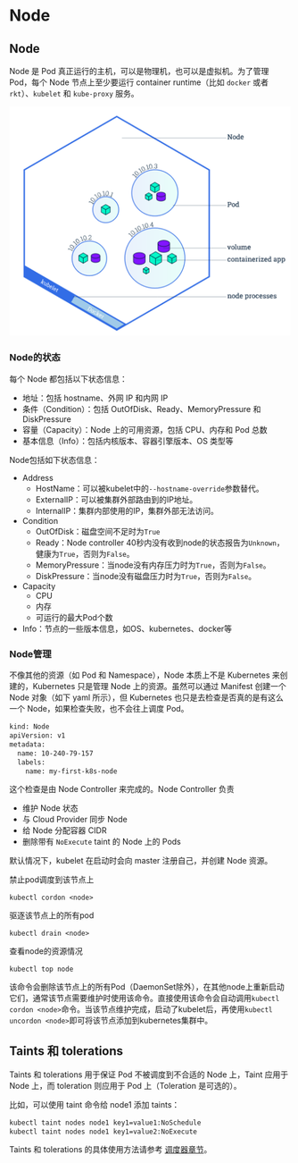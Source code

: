 # Node

## Node <a id="node"></a>

 Node 是 Pod 真正运行的主机，可以是物理机，也可以是虚拟机。为了管理 Pod，每个 Node 节点上至少要运行 container runtime（比如 `docker` 或者 `rkt`）、`kubelet` 和 `kube-proxy` 服务。

![](../../.gitbook/assets/image%20%2860%29.png)

### Node的状态 <a id="node&#x7684;&#x72B6;&#x6001;"></a>

每个 Node 都包括以下状态信息：

* 地址：包括 hostname、外网 IP 和内网 IP
* 条件（Condition）：包括 OutOfDisk、Ready、MemoryPressure 和 DiskPressure
* 容量（Capacity）：Node 上的可用资源，包括 CPU、内存和 Pod 总数
* 基本信息（Info）：包括内核版本、容器引擎版本、OS 类型等

Node包括如下状态信息：

* Address
  * HostName：可以被kubelet中的`--hostname-override`参数替代。
  * ExternalIP：可以被集群外部路由到的IP地址。
  * InternalIP：集群内部使用的IP，集群外部无法访问。
* Condition
  * OutOfDisk：磁盘空间不足时为`True`
  * Ready：Node controller 40秒内没有收到node的状态报告为`Unknown`，健康为`True`，否则为`False`。
  * MemoryPressure：当node没有内存压力时为`True`，否则为`False`。
  * DiskPressure：当node没有磁盘压力时为`True`，否则为`False`。
* Capacity
  * CPU
  * 内存
  * 可运行的最大Pod个数
* Info：节点的一些版本信息，如OS、kubernetes、docker等

### Node管理 <a id="node&#x7BA1;&#x7406;"></a>

不像其他的资源（如 Pod 和 Namespace），Node 本质上不是 Kubernetes 来创建的，Kubernetes 只是管理 Node 上的资源。虽然可以通过 Manifest 创建一个 Node 对象（如下 yaml 所示），但 Kubernetes 也只是去检查是否真的是有这么一个 Node，如果检查失败，也不会往上调度 Pod。

```text
kind: Node
apiVersion: v1
metadata:
  name: 10-240-79-157
  labels:
    name: my-first-k8s-node
```

这个检查是由 Node Controller 来完成的。Node Controller 负责

* 维护 Node 状态
* 与 Cloud Provider 同步 Node
* 给 Node 分配容器 CIDR
* 删除带有 `NoExecute` taint 的 Node 上的 Pods

默认情况下，kubelet 在启动时会向 master 注册自己，并创建 Node 资源。

禁止pod调度到该节点上

```text
kubectl cordon <node>
```

驱逐该节点上的所有pod

```text
kubectl drain <node>
```

查看node的资源情况

```text
kubectl top node
```

该命令会删除该节点上的所有Pod（DaemonSet除外），在其他node上重新启动它们，通常该节点需要维护时使用该命令。直接使用该命令会自动调用`kubectl cordon <node>`命令。当该节点维护完成，启动了kubelet后，再使用`kubectl uncordon <node>`即可将该节点添加到kubernetes集群中。

## Taints 和 tolerations <a id="taints-he-tolerations"></a>

Taints 和 tolerations 用于保证 Pod 不被调度到不合适的 Node 上，Taint 应用于 Node 上，而 toleration 则应用于 Pod 上（Toleration 是可选的）。

比如，可以使用 taint 命令给 node1 添加 taints：

```text
kubectl taint nodes node1 key1=value1:NoSchedule
kubectl taint nodes node1 key1=value2:NoExecute
```

Taints 和 tolerations 的具体使用方法请参考 [调度器章节](https://kubernetes.feisky.xyz/he-xin-yuan-li/index-1/scheduler#Taints%20%E5%92%8C%20tolerations)。

